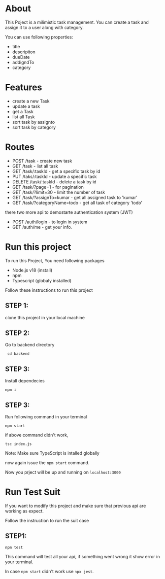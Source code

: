# About

This Poject is a milimistic task management. You can create a task and assign it to a user along with category.

You can use following properties:

- title
- descripiton
- dueDate
- addigndTo
- category

# Features

- create a new Task
- update a task
- get a Task
- list all Task
- sort task by assignto
- sort task by category

# Routes

- POST /task - create new task
- GET /task - list all task
- GET /task/:taskId - get a specific task by id
- PUT /taks/:taskId - update a specific task
- DELETE /task/:taskId - delete a task by id
- GET /task/?page=1 - for pagination
- GET /task/?limit=30 - limit the number of task
- GET /task/?assignTo=kumar - get all assigned task to 'kumar'
- GET /task/?categoryName=todo - get all task of category 'todo'

there two more api to demostarte authentication system (JWT)

- POST /auth/login - to login in system
- GET /auth/me - get your info.

# Run this project

To run this Project, You need following packages

- Node.js v18 (install)
- npm
- Typescript (globaly installed)

Follow these instructions to run this project

## STEP 1:

clone this project in your local machine

## STEP 2:

Go to backend directory

```shell
 cd backend
```

## STEP 3:

Install dependecies

```shell
npm i
```

## STEP 3:

Run following command in your terminal

```shell
npm start
```

if above command didn't work,

```shell
tsc index.js
```

Note: Make sure TypeScript is intalled globally

now again issue the `npm start` command.

Now you prject will be up and running on `localhost:3000`

# Run Test Suit

If you want to modify this project and make sure that previous api are working as expect.

Follow the instruction to run the suit case

## STEP1:

```shell
npm test
```

This command will test all your api, if something went wrong it show error in your terminal.

In case `npm start` didn't work use `npx jest`.

